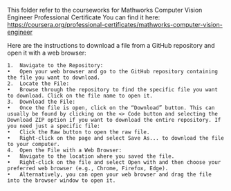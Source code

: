 This folder refer to the courseworks for Mathworks Computer Vision Engineer Professional Certificate
You can find it here: https://coursera.org/professional-certificates/mathworks-computer-vision-engineer

Here are the instructions to download a file from a GitHub repository and open it with a web browser:

	1.	Navigate to the Repository:
	•	Open your web browser and go to the GitHub repository containing the file you want to download.
	2.	Locate the File:
	•	Browse through the repository to find the specific file you want to download. Click on the file name to open it.
	3.	Download the File:
	•	Once the file is open, click on the “Download” button. This can usually be found by clicking on the <> Code button and selecting the Download ZIP option if you want to download the entire repository. If you need just a specific file:
	•	Click the Raw button to open the raw file.
	•	Right-click on the page and select Save As... to download the file to your computer.
	4.	Open the File with a Web Browser:
	•	Navigate to the location where you saved the file.
	•	Right-click on the file and select Open with and then choose your preferred web browser (e.g., Chrome, Firefox, Edge).
	•	Alternatively, you can open your web browser and drag the file into the browser window to open it.